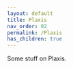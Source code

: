 ```yaml
---
layout: default
title: Plaxis
nav_order: 02
permalink: /Plaxis
has_children: true
---
```


Some stuff on Plaxis.
